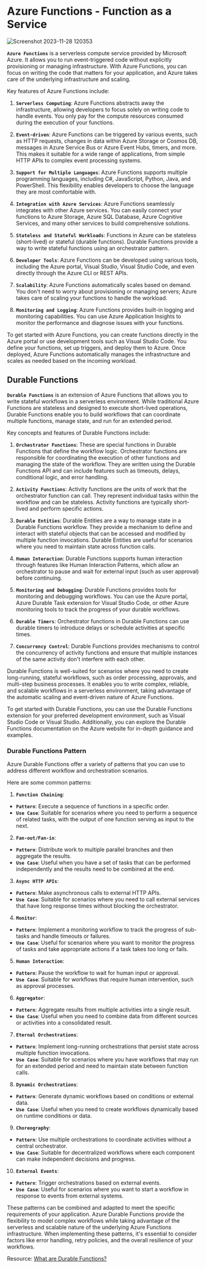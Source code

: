 # Azure Functions - Function as a Service

![Screenshot 2023-11-28 120353](https://github.com/codewithelmor/azure-functions/assets/44918452/63286fb0-5486-4682-aa8c-8dcd02ad8604)

**`Azure Functions`** is a serverless compute service provided by Microsoft Azure. It allows you to run event-triggered code without explicitly provisioning or managing infrastructure. With Azure Functions, you can focus on writing the code that matters for your application, and Azure takes care of the underlying infrastructure and scaling.

Key features of Azure Functions include:

1. **`Serverless Computing`**: Azure Functions abstracts away the infrastructure, allowing developers to focus solely on writing code to handle events. You only pay for the compute resources consumed during the execution of your functions.

2. **`Event-driven`**: Azure Functions can be triggered by various events, such as HTTP requests, changes in data within Azure Storage or Cosmos DB, messages in Azure Service Bus or Azure Event Hubs, timers, and more. This makes it suitable for a wide range of applications, from simple HTTP APIs to complex event processing systems.

3. **`Support for Multiple Languages`**: Azure Functions supports multiple programming languages, including C#, JavaScript, Python, Java, and PowerShell. This flexibility enables developers to choose the language they are most comfortable with.

4. **`Integration with Azure Services`**: Azure Functions seamlessly integrates with other Azure services. You can easily connect your functions to Azure Storage, Azure SQL Database, Azure Cognitive Services, and many other services to build comprehensive solutions.

5. **`Stateless and Stateful Workloads`**: Functions in Azure can be stateless (short-lived) or stateful (durable functions). Durable Functions provide a way to write stateful functions using an orchestrator pattern.

6. **`Developer Tools`**: Azure Functions can be developed using various tools, including the Azure portal, Visual Studio, Visual Studio Code, and even directly through the Azure CLI or REST APIs.

7. **`Scalability`**: Azure Functions automatically scales based on demand. You don't need to worry about provisioning or managing servers; Azure takes care of scaling your functions to handle the workload.

8. **`Monitoring and Logging`**: Azure Functions provides built-in logging and monitoring capabilities. You can use Azure Application Insights to monitor the performance and diagnose issues with your functions.

To get started with Azure Functions, you can create functions directly in the Azure portal or use development tools such as Visual Studio Code. You define your functions, set up triggers, and deploy them to Azure. Once deployed, Azure Functions automatically manages the infrastructure and scales as needed based on the incoming workload.

## Durable Functions

**`Durable Functions`** is an extension of Azure Functions that allows you to write stateful workflows in a serverless environment. While traditional Azure Functions are stateless and designed to execute short-lived operations, Durable Functions enable you to build workflows that can coordinate multiple functions, manage state, and run for an extended period.

Key concepts and features of Durable Functions include:

1. **`Orchestrator Functions`**: These are special functions in Durable Functions that define the workflow logic. Orchestrator functions are responsible for coordinating the execution of other functions and managing the state of the workflow. They are written using the Durable Functions API and can include features such as timeouts, delays, conditional logic, and error handling.

2. **`Activity Functions`**: Activity functions are the units of work that the orchestrator function can call. They represent individual tasks within the workflow and can be stateless. Activity functions are typically short-lived and perform specific actions.

3. **`Durable Entities`**: Durable Entities are a way to manage state in a Durable Functions workflow. They provide a mechanism to define and interact with stateful objects that can be accessed and modified by multiple function invocations. Durable Entities are useful for scenarios where you need to maintain state across function calls.

4. **`Human Interaction`**: Durable Functions supports human interaction through features like Human Interaction Patterns, which allow an orchestrator to pause and wait for external input (such as user approval) before continuing.

5. **`Monitoring and Debugging`**: Durable Functions provides tools for monitoring and debugging workflows. You can use the Azure portal, Azure Durable Task extension for Visual Studio Code, or other Azure monitoring tools to track the progress of your durable workflows.

6. **`Durable Timers`**: Orchestrator functions in Durable Functions can use durable timers to introduce delays or schedule activities at specific times.

7. **`Concurrency Control`**: Durable Functions provides mechanisms to control the concurrency of activity functions and ensure that multiple instances of the same activity don't interfere with each other.

Durable Functions is well-suited for scenarios where you need to create long-running, stateful workflows, such as order processing, approvals, and multi-step business processes. It enables you to write complex, reliable, and scalable workflows in a serverless environment, taking advantage of the automatic scaling and event-driven nature of Azure Functions.

To get started with Durable Functions, you can use the Durable Functions extension for your preferred development environment, such as Visual Studio Code or Visual Studio. Additionally, you can explore the Durable Functions documentation on the Azure website for in-depth guidance and examples.

### Durable Functions Pattern

Azure Durable Functions offer a variety of patterns that you can use to address different workflow and orchestration scenarios.

Here are some common patterns:

1. **`Function Chaining`**:

* **`Pattern`**: Execute a sequence of functions in a specific order.
* **`Use Case`**: Suitable for scenarios where you need to perform a sequence of related tasks, with the output of one function serving as input to the next.

2. **`Fan-out/Fan-in`**:

* **`Pattern`**: Distribute work to multiple parallel branches and then aggregate the results.
* **`Use Case`**: Useful when you have a set of tasks that can be performed independently and the results need to be combined at the end.

3. **`Async HTTP APIs`**:

* **`Pattern`**: Make asynchronous calls to external HTTP APIs.
* **`Use Case`**: Suitable for scenarios where you need to call external services that have long response times without blocking the orchestrator.

4. **`Monitor`**:

* **`Pattern`**: Implement a monitoring workflow to track the progress of sub-tasks and handle timeouts or failures.
* **`Use Case`**: Useful for scenarios where you want to monitor the progress of tasks and take appropriate actions if a task takes too long or fails.

5. **`Human Interaction`**:

* **`Pattern`**: Pause the workflow to wait for human input or approval.
* **`Use Case`**: Suitable for workflows that require human intervention, such as approval processes.

6. **`Aggregator`**:

* **`Pattern`**: Aggregate results from multiple activities into a single result.
* **`Use Case`**: Useful when you need to combine data from different sources or activities into a consolidated result.

7. **`Eternal Orchestrations`**:

* **`Pattern`**: Implement long-running orchestrations that persist state across multiple function invocations.
* **`Use Case`**: Suitable for scenarios where you have workflows that may run for an extended period and need to maintain state between function calls.

8. **`Dynamic Orchestrations`**:

* **`Pattern`**: Generate dynamic workflows based on conditions or external data.
* **`Use Case`**: Useful when you need to create workflows dynamically based on runtime conditions or data.

9. **`Choreography`**:

* **`Pattern`**: Use multiple orchestrations to coordinate activities without a central orchestrator.
* **`Use Case`**: Suitable for decentralized workflows where each component can make independent decisions and progress.

10. **`External Events`**:

* **`Pattern`**: Trigger orchestrations based on external events.
* **`Use Case`**: Useful for scenarios where you want to start a workflow in response to events from external systems.

These patterns can be combined and adapted to meet the specific requirements of your application. Azure Durable Functions provide the flexibility to model complex workflows while taking advantage of the serverless and scalable nature of the underlying Azure Functions infrastructure. When implementing these patterns, it's essential to consider factors like error handling, retry policies, and the overall resilience of your workflows.

Resource:
[What are Durable Functions?
](https://learn.microsoft.com/en-us/azure/azure-functions/durable/durable-functions-overview?tabs=in-process%2Cnodejs-v3%2Cv1-model&pivots=csharp)
